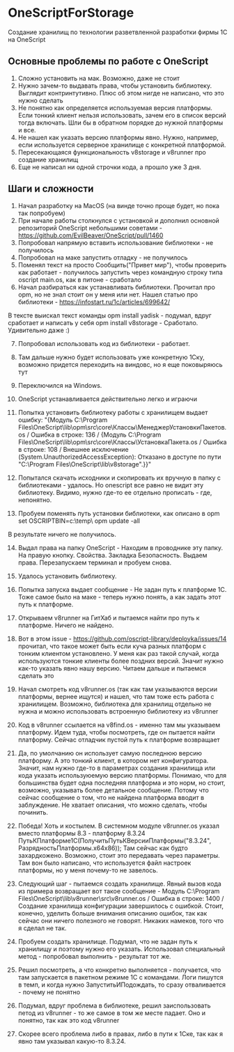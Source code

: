 # OneScriptForStorage

Создание хранилищ по технологии разветвленной разработки фирмы 1С на OneScript

## Основные проблемы по работе с OneScript

1. Сложно установить на мак. Возможно, даже не стоит
2. Нужно зачем-то выдавать права, чтобы установить библиотеку. Выглядит контринтутивно. Плюс об этом нигде не написано, что это нужно сделать
3. Не понятно как определяется используемая версия платформы. Если тонкий клиент нельзя использовать, зачем его в список версий тогда включать. Шли бы в обратном порядке до нужной платформы и все.
4. Не нашел как указать версию платформы явно. Нужно, например, если используется серверное хранилище с конкретной платформой.
5. Пересекающаяся функциональность v8storage и v8runner про создание хранилищ
6. Еще не написал ни одной строчки кода, а прошло уже 3 дня.

## Шаги и сложности

1. Начал разработку на MacOS (на винде точно проще будет, но пока так попробуем)
2. При начале работы столкнулся с установкой и дополнил основной репозиторий OneScript небольшими советами - https://github.com/EvilBeaver/OneScript/pull/1460
3. Попробовал напрямую вставить использование библиотеки - не получилось
4. Попробовал на маке запустить отладку - не получилось
5. Поменял текст на просто Сообщить("Привет мир"), чтобы проверить как работает - получилось запустить через командную строку типа oscript main.os, как в питоне - сработало
6. Начал разбираться как устанавливать библиотеки. Прочитал про opm, но не знал стоит он у меня или нет. Нашел статью про библиотеки - https://infostart.ru/1c/articles/699642/

В тексте выискал текст команды  opm install yadisk - подумал, вдруг сработает и написать у себя opm install v8storage - Сработало. Удивительно даже :)

7. Попробовал использовать код из библиотеки - работает.
8. Там дальше нужно будет использовать уже конкретную 1Ску, возможно придется переходить на виндовс, но я еще поковыряюсь тут

9. Переключился на Windows.
10. OneScript устанавливается действительно легко и играючи
11. Попытка установить библиотеку работы с хранилищем выдает ошибку:
"{Модуль C:\Program Files\OneScript\lib\opm\src\core\Классы\МенеджерУстановкиПакетов.os / Ошибка в строке: 136 / {Модуль C:\Program Files\OneScript\lib\opm\src\core\Классы\УстановкаПакета.os / Ошибка в строке: 108 / Внешнее исключение (System.UnauthorizedAccessException): Отказано в доступе по пути "C:\Program Files\OneScript\lib\v8storage".}}"

12. Попытался скачать исходники и скопировать их вручную в папку с библиотеками - удалось. Но onescript все равно не видит эту библиотеку. Видимо, нужно где-то ее отдельно прописать - где, непонятно.
13. Пробуем поменять путь установки библиотеки, как описано в opm
set OSCRIPTBIN=c:\temp\ 
opm update -all

В результате ничего не получилось.

14. Выдал права на папку OneScript - Находим в проводнике эту папку. На правую кнопку. Свойства. Закладка Безопасность. Выдаем права. Перезапускаем терминал и пробуем снова.
15. Удалось установить библиотеку.
16. Попытка запуска выдает сообщение - Не задан путь к платформе 1С. Тоже самое было на маке - теперь нужно понять, а как задать этот путь к платформе.
17. Открываем v8runner на ГитХаб и пытаемся найти про путь к платформе. Ничего не найдено.
18. Вот в этом issue - https://github.com/oscript-library/deployka/issues/14 прочитал, что такое может быть если куча разных платформ с тонким клиентом установлено. У меня как раз такой случай, когда используются тонкие клиенты более поздних версий. Значит нужно как-то указать явно нашу версию. Читаем дальше и пытаемся сделать это
19. Начал смотреть код v8runner.os (так как там указываются версии платформы, вернее ищутся) и нашел, что там тоже есть работа с хранилищем. Возможно, библиотека для хранилищ отдельно не нужна и можно использовать встроенную библиотеку из v8runner
20. Код в v8runner ссылается на v8find.os - именно там мы указываем платформу. Идем туда, чтобы посмотреть, где он пытается найти платформу. Сейчас отладчик пустой путь к платформе возвращает
21. Да, по умолчанию он использует самую последнюю версию платформу. А это тонкий клиент, в котором нет конфигуратора. Значит, нам нужно где-то в параметрах создания хранилища или кода указать используюемую версию платформы. Понимаю, что для большинства будет одна последняя платформа и это норм, но стоит, возможно, указывать более детальное сообщение. Потому что сейчас сообщение о том, что не найдена платформа вводит в заблуждение. Не хватает описания, что можно сделать, чтобы починить.
22. Победа! Хоть и костылем. В системном модуле v8runner.os указал вместо платформы 8.3 - платформу 8.3.24
ПутьКПлатформе1С(ПолучитьПутьКВерсииПлатформы("8.3.24", РазрядностьПлатформы.x64x86));
Там сейчас как будто захардкожено. Возможно, стоит это передавать через параметры. Там вон было написано, что используется файл настроек платформы, но у меня почему-то не завелось.
23. Следующий шаг - пытаемся создать хранилище. Явный вызов кода из примера возвращает вот такое сообщение - Модуль C:\Program Files\OneScript\lib\v8runner\src\v8runner.os / Ошибка в строке: 1400 / Создание хранилища конфигурации завершилось с ошибкой.
Стоит, конечно, уделить больше внимания описанию ошибок, так как сейчас они ничего полезного не говорят. Никаких намеков, того что я сделал не так.

24. Пробуем создать хранилище. Подумал, что не задан путь к хранилищу и поэтому нужно его указать. Использовал специальный метод - попробовал выполнить - результат тот же.

25. Решил посмотреть, а что конкретно выполняется - получается, что там запускается в пакетном режиме 1С с командами. Логи пишутся в темп, и когда нужно ЗапуститьИПодождать, то сразу отваливается - почему не понятно
26. Подумал, вдруг проблема в библиотеке, решил заиспользовать петод из v8runner - то же самое в том же месте падает. Оно и понятно, так как это код v8runner
27. Скорее всего проблема либо в правах, либо в пути к 1Ске, так как я явно там указывал какую-то 8.3.24.